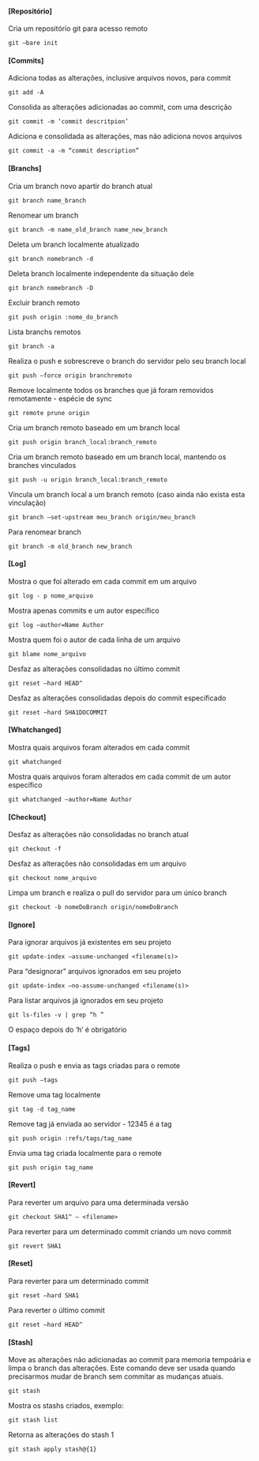 #### [Repositório]

Cria um repositório git para acesso remoto

```console
git –bare init
```

#### [Commits]

Adiciona todas as alterações, inclusive arquivos novos,  para commit

```console
git add -A
```

Consolida as alterações adicionadas ao commit, com uma descrição

```console
git commit -m ‘commit descritpion’
```

Adiciona e consolidada as alterações, mas não adiciona novos arquivos

```console
git commit -a -m “commit description”
```


#### [Branchs]

Cria um branch novo apartir do branch atual

```console
git branch name_branch
```

Renomear um branch

```console
git branch -m name_old_branch name_new_branch
```

Deleta um branch localmente atualizado

```console
git branch nomebranch -d
```

Deleta branch localmente independente da situação dele

```console
git branch nomebranch -D
```

Excluir branch remoto

```console
git push origin :nome_do_branch
```

Lista branchs remotos

```console
git branch -a
```

Realiza o push e sobrescreve o branch do servidor pelo seu branch local

```console
git push –force origin branchremoto
```

Remove localmente todos os branches que já foram removidos remotamente - espécie de sync

```console
git remote prune origin
```

Cria um branch remoto baseado em um branch local

```console
git push origin branch_local:branch_remoto
```

Cria um branch remoto baseado em um branch local, mantendo os branches vinculados 

```console
git push -u origin branch_local:branch_remoto
```

Vincula um branch local a um branch remoto (caso ainda não exista esta vinculação)

```console
git branch –set-upstream meu_branch origin/meu_branch
```

Para renomear branch

```console
git branch -m old_branch new_branch
```

#### [Log]

Mostra o que foi alterado em cada commit em um arquivo

```console
git log - p nome_arquivo
```

Mostra apenas commits e um autor específico

```console
git log –author=Name Author
```

Mostra quem foi o autor de cada linha de um arquivo

```console
git blame nome_arquivo
```

Desfaz as alterações consolidadas no último commit

```console
git reset –hard HEAD^
```

Desfaz as alterações consolidadas depois do commit específicado

```console
git reset –hard SHA1DOCOMMIT
```

#### [Whatchanged]

Mostra quais arquivos foram alterados em cada commit

```console
git whatchanged
```

Mostra quais arquivos foram alterados em cada commit de um autor específico

```console
git whatchanged –author=Name Author
```

#### [Checkout]

Desfaz as alterações não consolidadas no branch atual

```console
git checkout -f
```

Desfaz as alterações não consolidadas em um arquivo

```console
git checkout nome_arquivo
```

Limpa um branch e realiza o pull do servidor para um único branch

```console
git checkout -b nomeDoBranch origin/nomeDoBranch
```

#### [Ignore]

Para ignorar arquivos já existentes em seu projeto

```console
git update-index –assume-unchanged <filename(s)>
```

Para “designorar” arquivos ignorados em seu projeto

```console
git update-index –no-assume-unchanged <filename(s)>
```

Para listar arquivos já ignorados em seu projeto

```console
git ls-files -v | grep “h ”
```
O espaço depois do ‘h’ é obrigatório

#### [Tags]

Realiza o push e envia as tags criadas para o remote

```console
git push –tags
```

Remove uma tag localmente

```console
git tag -d tag_name
```

Remove tag já enviada ao servidor - 12345 é a tag

```console
git push origin :refs/tags/tag_name
```

Envia uma tag criada localmente para o remote

```console
git push origin tag_name
```

#### [Revert]

Para reverter um arquivo para uma determinada versão

```console
git checkout SHA1^ — <filename>
```

Para reverter para um determinado commit criando um novo commit

```console
git revert SHA1
```

#### [Reset]

Para reverter para um determinado commit

```console
git reset –hard SHA1
```

Para reverter o último commit

```console
git reset –hard HEAD^
```

#### [Stash]

Move as alterações não adicionadas ao commit para memoria tempoária e limpa o branch das alterações. Este comando deve ser usada quando precisarmos mudar de branch sem commitar as mudanças atuais.

```console
git stash
```

Mostra os stashs criados, exemplo:

```console
git stash list
```

Retorna as alterações do stash 1

```console
git stash apply stash@{1}
```

